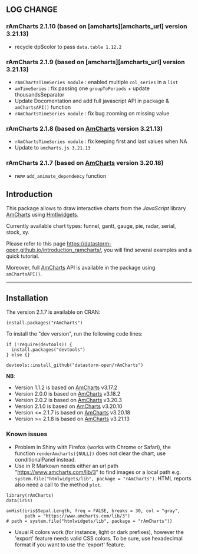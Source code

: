 ## LOG CHANGE

### rAmCharts 2.1.10 (based on [amcharts][amcharts_url] version **3.21.13**)

  * recycle dp$color to pass ``data.table 1.12.2``
  
### rAmCharts 2.1.9 (based on [amcharts][amcharts_url] version **3.21.13**)

  * ``rAmChartsTimeSeries module`` : enabled multiple ``col_series`` in a ``list``
  * ``amTimeSeries`` : fix passing one ``groupToPeriods`` + update thousandsSeparator
  * Update Docomentation and add full javascript API in package & ``amChartsAPI()`` function
  * ``rAmChartsTimeSeries module`` : fix bug zooming on missing value
  
### rAmCharts 2.1.8 (based on [AmCharts][url_amcharts] version **3.21.13**)

  * ``rAmChartsTimeSeries module`` : fix keeping first and last values when NA
  * Update to ``amcharts.js 3.21.13``
  
### rAmCharts 2.1.7 (based on [AmCharts][url_amcharts] version **3.20.18**)

  * new ``add_animate_dependency`` function
  
## Introduction

This package allows to draw interactive charts from the *JavaScript* library [AmCharts][url_amcharts] using [Hmtlwidgets][url_htmlwidgets].

Currently available chart types: funnel, gantt, gauge, pie, radar, serial, stock, xy.

Please refer to this page https://datastorm-open.github.io/introduction_ramcharts/, you will find several examples and a quick tutorial.

Moreover, full [AmCharts][url_amcharts] API is available in the package using ``amChartsAPI()``.

---

## Installation

The version 2.1.7 is available on CRAN:

```{r, eval=FALSE}
install.packages("rAmCharts")
```

To install the "dev version", run the following code lines:

```{r, eval = FALSE}
if (!require(devtools)) {
  install.packages("devtools")
} else {}

devtools::install_github("datastorm-open/rAmCharts")
```

**NB**:

* Version 1.1.2 is based on [AmCharts][url_amcharts] v3.17.2
* Version 2.0.0 is based on [AmCharts][url_amcharts] v3.18.2
* Version 2.0.2 is based on [AmCharts][url_amcharts] v3.20.3
* Version 2.1.0 is based on [AmCharts][url_amcharts] v3.20.10
* Version <= 2.1.7 is based on [AmCharts][url_amcharts] v3.20.18
* Version >= 2.1.8 is based on [AmCharts][url_amcharts] v3.21.13

### Known issues

* Problem in Shiny with Firefox (works with Chrome or Safari), the function `renderAmcharts({NULL})` does not clear the chart, use conditionalPanel instead.
* Use in R Markown needs either an url path "https://www.amcharts.com/lib/3" to find images or a local path e.g. `system.file("htmlwidgets/lib", package = "rAmCharts")`. HTML reports also need a call to the method `plot`.

```{r, eval = FALSE}
library(rAmCharts)
data(iris)

amHist(iris$Sepal.Length, freq = FALSE, breaks = 30, col = "gray",
       path = "https://www.amcharts.com/lib/3")
# path = system.file("htmlwidgets/lib", package = "rAmCharts"))

```

* Usual R colors work (for instance, light or dark prefixes), however the 'export' feature needs valid CSS colors. To be sure, use hexadecimal format if you want to use the 'export' feature.

[url_amcharts]: https://www.amcharts.com
[url_htmlwidgets]: https://www.htmlwidgets.org
[path_histogram]: ./img/histogram.png
[path_boxplot]: ./img/boxplot.png
